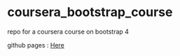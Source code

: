 # coursera_bootstrap_course
repo for a coursera course on bootstrap 4

github pages : <a href="https://dereky1.github.io/coursera_bootstrap_course/"> Here </a>
